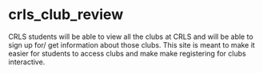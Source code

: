# crls_club_review
CRLS students will be able to view all the clubs at CRLS and will be able to sign up for/ get information about those clubs. This site is meant to make it easier for students to access clubs and make make registering for clubs interactive.
